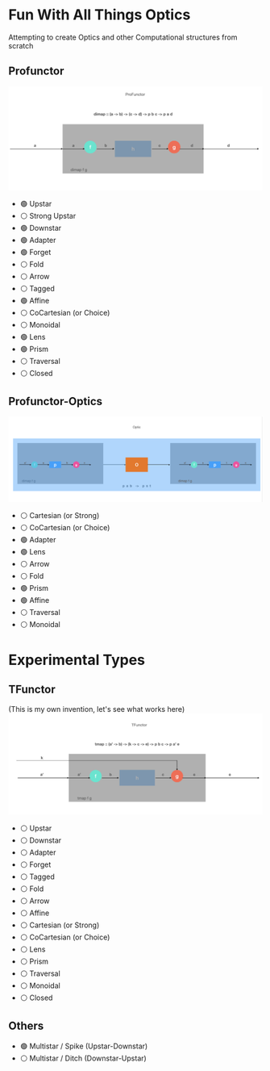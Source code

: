 # Fun With All Things Optics

Attempting to create Optics and other Computational structures from scratch

## Profunctor
![alt text](https://github.com/TitusQuinctiusFlamininus/Optics/blob/main/images/profunctor.png "Profunctor")
- :green_circle: Upstar
- :white_circle: Strong Upstar
- :green_circle: Downstar
- :green_circle: Adapter
- :green_circle: Forget
- :white_circle: Fold
- :white_circle: Arrow
- :white_circle: Tagged
- :green_circle: Affine
- :white_circle: CoCartesian (or Choice)
- :white_circle: Monoidal
- :green_circle: Lens
- :green_circle: Prism
- :white_circle: Traversal
- :white_circle: Closed

## Profunctor-Optics
![alt text](https://github.com/TitusQuinctiusFlamininus/Optics/blob/main/images/optic.png "Optic")
- :white_circle: Cartesian   (or Strong)
- :white_circle: CoCartesian (or Choice)
- :green_circle: Adapter
- :green_circle: Lens
- :white_circle: Arrow
- :white_circle: Fold
- :green_circle: Prism
- :green_circle: Affine
- :white_circle: Traversal
- :white_circle: Monoidal

# Experimental Types

## TFunctor
(This is my own invention, let's see what works here)
![alt text](https://github.com/TitusQuinctiusFlamininus/Optics/blob/main/images/tfunctor.png "TFunctor")

- :white_circle: Upstar
- :white_circle: Downstar
- :white_circle: Adapter
- :white_circle: Forget
- :white_circle: Tagged
- :white_circle: Fold
- :white_circle: Arrow
- :white_circle: Affine
- :white_circle: Cartesian   (or Strong)
- :white_circle: CoCartesian (or Choice)
- :white_circle: Lens
- :white_circle: Prism
- :white_circle: Traversal
- :white_circle: Monoidal
- :white_circle: Closed


## Others
- :green_circle: Multistar / Spike (Upstar-Downstar)
- :white_circle: Multistar / Ditch (Downstar-Upstar)